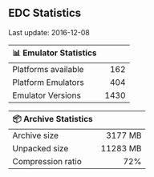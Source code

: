 ## EDC Statistics

Last update: 2016-12-08

| :bar_chart: Emulator Statistics | |
|:-----|------:|
| Platforms available | 162 |
| Platform Emulators | 404 |
| Emulator Versions  | 1430 |

| :package: Archive Statistics | |
|:-----|------:|
| Archive size | 3177 MB |
| Unpacked size | 11283 MB |
| Compression ratio | 72% |
